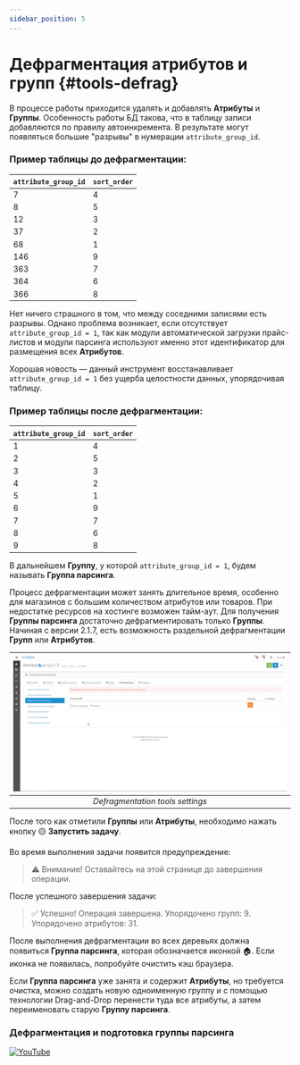 ```yaml
---
sidebar_position: 5
---
```


# Дефрагментация атрибутов и групп {#tools-defrag}

В процессе работы приходится удалять и добавлять **Атрибуты** и **Группы**. Особенность работы БД такова, что в таблицу записи добавляются по правилу автоинкремента. В результате могут появляться большие "разрывы" в нумерации `attribute_group_id`.

### Пример таблицы до дефрагментации:

| `attribute_group_id` | `sort_order` |
|----------------------|-------------|
| 7  | 4  |
| 8  | 5  |
| 12  | 3  |
| 37  | 2  |
| 68  | 1  |
| 146 | 9  |
| 363 | 7  |
| 364 | 6  |
| 366 | 8  |

Нет ничего страшного в том, что между соседними записями есть разрывы. Однако проблема возникает, если отсутствует `attribute_group_id = 1`, так как модули автоматической загрузки прайс-листов и модули парсинга используют именно этот идентификатор для размещения всех **Атрибутов**.

Хорошая новость — данный инструмент восстанавливает `attribute_group_id = 1` без ущерба целостности данных, упорядочивая таблицу.

### Пример таблицы после дефрагментации:

| `attribute_group_id` | `sort_order` |
|----------------------|-------------|
| 1  | 4  |
| 2  | 5  |
| 3  | 3  |
| 4  | 2  |
| 5  | 1  |
| 6  | 9  |
| 7  | 7  |
| 8  | 6  |
| 9  | 8  |

В дальнейшем **Группу**, у которой `attribute_group_id = 1`, будем называть **Группа парсинга**.

Процесс дефрагментации может занять длительное время, особенно для магазинов с большим количеством атрибутов или товаров. При недостатке ресурсов на хостинге возможен тайм-аут. Для получения **Группы парсинга** достаточно дефрагментировать только **Группы**. Начиная с версии 2.1.7, есть возможность раздельной дефрагментации **Групп** или **Атрибутов**.

| ![Defragmentation](/img/tutorial/defrag.jpg) |
|:--:|
| *Defragmentation tools settings* |

После того как отметили **Группы** или **Атрибуты**, необходимо нажать кнопку 🟡 **Запустить задачу**.

Во время выполнения задачи появится предупреждение:

> ⚠ Внимание! Оставайтесь на этой странице до завершения операции.

После успешного завершения задачи:

> ✅ Успешно! Операция завершена. Упорядочено групп: 9. Упорядочено атрибутов: 31.

После выполнения дефрагментации во всех деревьях должна появиться **Группа парсинга**, которая обозначается иконкой 🏠. Если иконка не появилась, попробуйте очистить кэш браузера.

Если **Группа парсинга** уже занята и содержит **Атрибуты**, но требуется очистка, можно создать новую одноименную группу и с помощью технологии Drag-and-Drop перенести туда все атрибуты, а затем переименовать старую **Группу парсинга**.

### Дефрагментация и подготовка группы парсинга

[![YouTube](https://img.youtube.com/vi/8OcO_4L7iBU/0.jpg)](https://www.youtube.com/embed/8OcO_4L7iBU)

